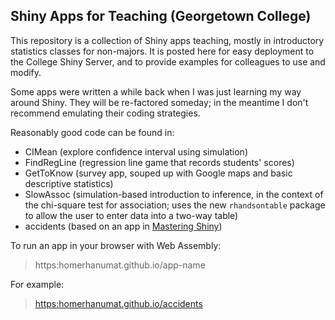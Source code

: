## Shiny Apps for Teaching (Georgetown College)

This repository is a collection of Shiny apps teaching, mostly in introductory statistics classes for non-majors.  It is posted here for easy deployment to the College Shiny Server, and to provide examples for colleagues to use and modify.

Some apps were written a while back when I was just learning my way around Shiny.  They will be re-factored someday; in the meantime I don't recommend emulating their coding strategies.

Reasonably good code can be found in:

* CIMean (explore confidence interval using simulation)
* FindRegLine (regression line game that records students' scores)
* GetToKnow (survey app, souped up with Google maps and basic descriptive statistics)
* SlowAssoc (simulation-based introduction to inference, in the context of the chi-square test for association; uses the new `rhandsontable` package to allow the user to enter data into a two-way table)
* accidents (based on an app in [Mastering Shiny](https://mastering-shiny.org/))

To run an app in your browser with Web Assembly:

>https:homerhanumat.github.io/app-name

For example:

>[https:homerhanumat.github.io/accidents](https:homerhanumat.github.io/accidents)